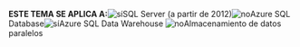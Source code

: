 <Token>**ESTE TEMA SE APLICA A:**![sí](media/yes.png)SQL Server (a partir de 2012)![no](media/no.png)Azure SQL Database![sí](media/yes.png)Azure SQL Data Warehouse ![no](media/no.png)Almacenamiento de datos paralelos </Token>

